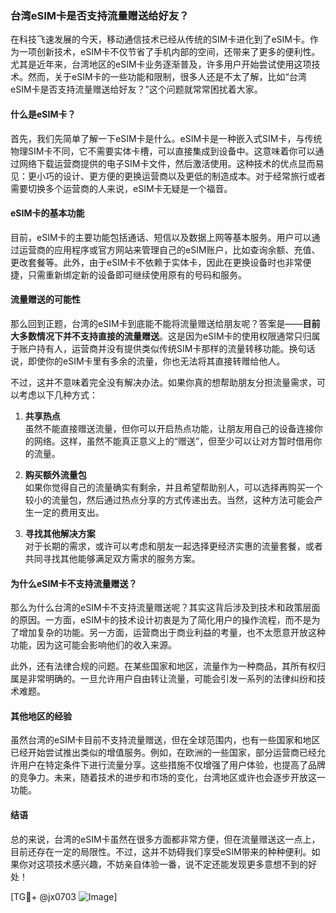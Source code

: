 ### 台湾eSIM卡是否支持流量赠送给好友？

在科技飞速发展的今天，移动通信技术已经从传统的SIM卡进化到了eSIM卡。作为一项创新技术，eSIM卡不仅节省了手机内部的空间，还带来了更多的便利性。尤其是近年来，台湾地区的eSIM卡业务逐渐普及，许多用户开始尝试使用这项技术。然而，关于eSIM卡的一些功能和限制，很多人还是不太了解，比如“台湾eSIM卡是否支持流量赠送给好友？”这个问题就常常困扰着大家。

#### 什么是eSIM卡？

首先，我们先简单了解一下eSIM卡是什么。eSIM卡是一种嵌入式SIM卡，与传统物理SIM卡不同，它不需要实体卡槽，可以直接集成到设备中。这意味着你可以通过网络下载运营商提供的电子SIM卡文件，然后激活使用。这种技术的优点显而易见：更小巧的设计、更方便的更换运营商以及更低的制造成本。对于经常旅行或者需要切换多个运营商的人来说，eSIM卡无疑是一个福音。

#### eSIM卡的基本功能

目前，eSIM卡的主要功能包括通话、短信以及数据上网等基本服务。用户可以通过运营商的应用程序或官方网站来管理自己的eSIM账户，比如查询余额、充值、更改套餐等。此外，由于eSIM卡不依赖于实体卡，因此在更换设备时也非常便捷，只需重新绑定新的设备即可继续使用原有的号码和服务。

#### 流量赠送的可能性

那么回到正题，台湾的eSIM卡到底能不能将流量赠送给朋友呢？答案是——**目前大多数情况下并不支持直接的流量赠送**。这是因为eSIM卡的使用权限通常只归属于账户持有人，运营商并没有提供类似传统SIM卡那样的流量转移功能。换句话说，即使你的eSIM卡里有多余的流量，你也无法将其直接转赠给他人。

不过，这并不意味着完全没有解决办法。如果你真的想帮助朋友分担流量需求，可以考虑以下几种方式：

1. **共享热点**  
   虽然不能直接赠送流量，但你可以开启热点功能，让朋友用自己的设备连接你的网络。这样，虽然不能真正意义上的“赠送”，但至少可以让对方暂时借用你的流量。

2. **购买额外流量包**  
   如果你觉得自己的流量确实有剩余，并且希望帮助别人，可以选择再购买一个较小的流量包，然后通过热点分享的方式传递出去。当然，这种方法可能会产生一定的费用支出。

3. **寻找其他解决方案**  
   对于长期的需求，或许可以考虑和朋友一起选择更经济实惠的流量套餐，或者共同寻找其他能够满足双方需求的服务方案。

#### 为什么eSIM卡不支持流量赠送？

那么为什么台湾的eSIM卡不支持流量赠送呢？其实这背后涉及到技术和政策层面的原因。一方面，eSIM卡的技术设计初衷是为了简化用户的操作流程，而不是为了增加复杂的功能。另一方面，运营商出于商业利益的考量，也不太愿意开放这种功能，因为这可能会影响他们的收入来源。

此外，还有法律合规的问题。在某些国家和地区，流量作为一种商品，其所有权归属是非常明确的。一旦允许用户自由转让流量，可能会引发一系列的法律纠纷和技术难题。

#### 其他地区的经验

虽然台湾的eSIM卡目前不支持流量赠送，但在全球范围内，也有一些国家和地区已经开始尝试推出类似的增值服务。例如，在欧洲的一些国家，部分运营商已经允许用户在特定条件下进行流量分享。这些措施不仅增强了用户体验，也提高了品牌的竞争力。未来，随着技术的进步和市场的变化，台湾地区或许也会逐步开放这一功能。

#### 结语

总的来说，台湾的eSIM卡虽然在很多方面都非常方便，但在流量赠送这一点上，目前还存在一定的局限性。不过，这并不妨碍我们享受eSIM带来的种种便利。如果你对这项技术感兴趣，不妨亲自体验一番，说不定还能发现更多意想不到的好处！

[TG💪+ @jx0703 ![Image](https://github.com/user-attachments/assets/dbca1d08-cadb-493c-b0ec-ad6f7a83f270)]